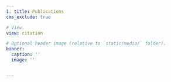 ```yaml
---
1. title: Publications
cms_exclude: true

# View.
view: citation

# Optional header image (relative to `static/media/` folder).
banner:
  caption: ''
  image: ''


---
```

